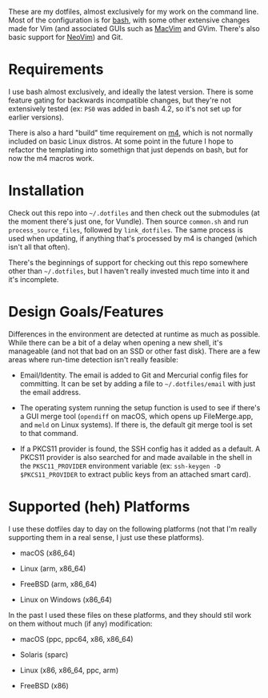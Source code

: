 These are my dotfiles, almost exclusively for my work on the command line. Most
of the configuration is for [bash][bash], with some other extensive changes
made for Vim (and associated GUIs such as [MacVim][macvim] and GVim. There's
also basic support for [NeoVim][neovim]) and Git.

[bash]: https://www.gnu.org/software/bash/
[macvim]: https://macvim-dev.github.io/macvim/
[neovim]: https://neovim.io/

# Requirements

I use bash almost exclusively, and ideally the latest version. There is some
feature gating for backwards incompatible changes, but they're not extensively
tested (ex: `PS0` was added in bash 4.2, so it's not set up for earlier
versions).

There is also a hard "build" time requirement on [m4][m4], which is not normally
included on basic Linux distros. At some point in the future I hope to refactor
the templating into somethign that just depends on bash, but for now the m4
macros work.

[m4]: https://en.wikipedia.org/wiki/M4_(computer_language)

# Installation

Check out this repo into `~/.dotfiles` and then check out the submodules (at
the moment there's just one, for Vundle). Then source `common.sh` and run
`process_source_files`, followed by `link_dotfiles`. The same process is used
when updating, if anything that's processed by m4 is changed (which isn't all
that often).

There's the beginnings of support for checking out this repo somewhere other
than `~/.dotfiles`, but I haven't really invested much time into it and it's
incomplete.

# Design Goals/Features

Differences in the environment are detected at runtime as much as possible.
While there can be a bit of a delay when opening a new shell, it's manageable
(and not that bad on an SSD or other fast disk). There are a few areas where
run-time detection isn't really feasible:

* Email/Identity. The email is added to Git and Mercurial config files for
  committing. It can be set by adding a file to `~/.dotfiles/email` with just
  the email address.

* The operating system running the setup function is used to see if there's a
  GUI merge tool (`opendiff` on macOS, which opens up FileMerge.app, and `meld`
  on Linux systems). If there is, the default git merge tool is set to that
  command.

* If a PKCS11 provider is found, the SSH config has it added as a default. A
  PKCS11 provider is also searched for and made available in the shell in the
  `PKSC11_PROVIDER` environment variable (ex: `ssh-keygen -D $PKCS11_PROVIDER`
  to extract public keys from an attached smart card).

# Supported (heh) Platforms

I use these dotfiles day to day on the following platforms (not that I'm really
supporting them in a real sense, I just use these platforms).

* macOS (x86_64)

* Linux (arm, x86_64)

* FreeBSD (arm, x86_64)

* Linux on Windows (x86_64)

In the past I used these files on these platforms, and they should stil work on
them without much (if any) modification:

* macOS (ppc, ppc64, x86, x86_64)

* Solaris (sparc)

* Linux (x86, x86_64, ppc, arm)

* FreeBSD (x86)
